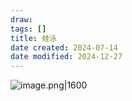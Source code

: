 ```yaml
---
draw:
tags: []
title: 蛙泳
date created: 2024-07-14
date modified: 2024-12-27
---
```


![image.png|1600](https://imagehosting4picgo.oss-cn-beijing.aliyuncs.com/imagehosting/fix-dir%2Fpicgo%2Fpicgo-clipboard-images%2F2024%2F12%2F15%2F23-56-53-60e48b6e899683f69516e3fdf95663c0-202412152356798-61b309.png)
